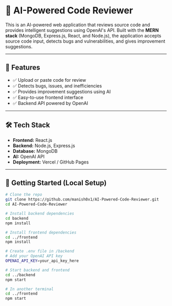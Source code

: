 # 🧠 AI-Powered Code Reviewer

This is an AI-powered web application that reviews source code and provides intelligent suggestions using OpenAI's API. Built with the **MERN stack** (MongoDB, Express.js, React, and Node.js), the application accepts source code input, detects bugs and vulnerabilities, and gives improvement suggestions.

---

## 🚀 Features

- ✅ Upload or paste code for review  
- ✅ Detects bugs, issues, and inefficiencies  
- ✅ Provides improvement suggestions using AI  
- ✅ Easy-to-use frontend interface  
- ✅ Backend API powered by OpenAI  

---

## 🛠️ Tech Stack

- **Frontend:** React.js  
- **Backend:** Node.js, Express.js  
- **Database:** MongoDB  
- **AI:** OpenAI API  
- **Deployment:** Vercel / GitHub Pages  

---

## 🧪 Getting Started (Local Setup)

```bash
# Clone the repo
git clone https://github.com/manish0x1/AI-Powered-Code-Reviewer.git
cd AI-Powered-Code-Reviewer

# Install backend dependencies
cd backend
npm install

# Install frontend dependencies
cd ../frontend
npm install

# Create .env file in /backend
# Add your OpenAI API key
OPENAI_API_KEY=your_api_key_here

# Start backend and frontend
cd ../backend
npm start

# In another terminal
cd ../frontend
npm start



